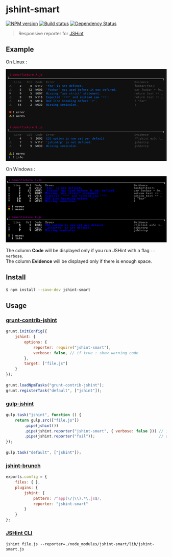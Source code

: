 # jshint-smart

[![NPM version][npm-image]][npm-url]
[![Build status][travis-image]][travis-url]
[![Dependency Status][david-image]][david-url]

> Responsive reporter for [JSHint](https://github.com/jshint/jshint)


## Example

On Linux :

![screenshot](demo/linux-verbose.png)

On Windows :

![screenshot](demo/windows-verbose.png)

The column **Code** will be displayed only if you run JSHint with a flag `--verbose`.<br />
The column **Evidence**  will be displayed only if there is enough space.


## Install

```bash
$ npm install --save-dev jshint-smart
```


## Usage

### [grunt-contrib-jshint](https://github.com/gruntjs/grunt-contrib-jshint)

```js
grunt.initConfig({
    jshint: {
		options: {
			reporter: require("jshint-smart"),
			verbose: false, // if true : show warning code
		},
		target: ["file.js"]
	}
});

grunt.loadNpmTasks("grunt-contrib-jshint");
grunt.registerTask("default", ["jshint"]);
```

### [gulp-jshint](https://github.com/wearefractal/gulp-jshint)

```js
gulp.task("jshint", function () {
	return gulp.src(["file.js"])
		.pipe(jshint())
		.pipe(jshint.reporter("jshint-smart", { verbose: false })) // if true  : show warning code
		.pipe(jshint.reporter("fail"));                            // optional : fail when a JSHint error happens
});

gulp.task("default", ["jshint"]);
```

### [jshint-brunch](https://github.com/brunch/jshint-brunch)

```js
exports.config = {
	files: { },
	plugins: {
		jshint: {
			pattern: /^app(\/|\\).*\.js$/,
			reporter: "jshint-smart"
		}
	}
};
```


### [JSHint CLI](https://github.com/jshint/jshint/)

```
jshint file.js --reporter=./node_modules/jshint-smart/lib/jshint-smart.js
```


[npm-image]:    https://img.shields.io/npm/v/jshint-smart.svg?style=flat-square
[npm-url]:      https://npmjs.org/package/jshint-smart
[travis-image]: https://img.shields.io/travis/s4tori/jshint-smart.svg?style=flat
[travis-url]:   https://travis-ci.org/s4tori/jshint-smart
[david-image]:  http://img.shields.io/david/s4tori/jshint-smart.svg?style=flat-square
[david-url]:    https://david-dm.org/s4tori/jshint-smart
